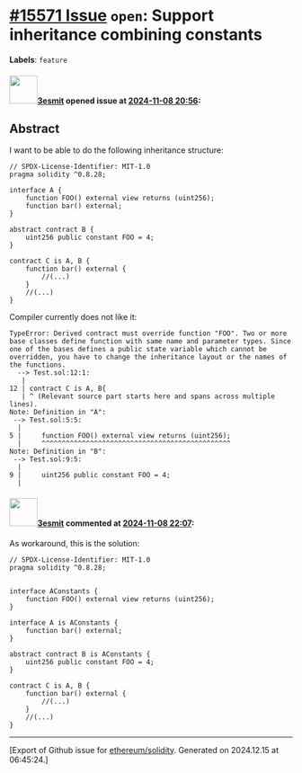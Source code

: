 # [\#15571 Issue](https://github.com/ethereum/solidity/issues/15571) `open`: Support inheritance combining constants
**Labels**: `feature`


#### <img src="https://avatars.githubusercontent.com/u/224810?u=9d4bdd31329b33f97dbee8e1e3e6f01fa1369d09&v=4" width="50">[3esmit](https://github.com/3esmit) opened issue at [2024-11-08 20:56](https://github.com/ethereum/solidity/issues/15571):

## Abstract

I want to be able to do the following inheritance structure:

```solidity
// SPDX-License-Identifier: MIT-1.0
pragma solidity ^0.8.28;

interface A {
    function FOO() external view returns (uint256);
    function bar() external;
}

abstract contract B { 
    uint256 public constant FOO = 4;
}

contract C is A, B {
    function bar() external {
        //(...)
    }
    //(...)
}
```

Compiler currently does not like it:

```
TypeError: Derived contract must override function "FOO". Two or more base classes define function with same name and parameter types. Since one of the bases defines a public state variable which cannot be overridden, you have to change the inheritance layout or the names of the functions.
  --> Test.sol:12:1:
   |
12 | contract C is A, B{
   | ^ (Relevant source part starts here and spans across multiple lines).
Note: Definition in "A": 
 --> Test.sol:5:5:
  |
5 |     function FOO() external view returns (uint256);
  |     ^^^^^^^^^^^^^^^^^^^^^^^^^^^^^^^^^^^^^^^^^^^^^^^
Note: Definition in "B": 
 --> Test.sol:9:5:
  |
9 |     uint256 public constant FOO = 4;
  |   
```

#### <img src="https://avatars.githubusercontent.com/u/224810?u=9d4bdd31329b33f97dbee8e1e3e6f01fa1369d09&v=4" width="50">[3esmit](https://github.com/3esmit) commented at [2024-11-08 22:07](https://github.com/ethereum/solidity/issues/15571#issuecomment-2465824273):

As workaround, this is the solution:


```solidity
// SPDX-License-Identifier: MIT-1.0
pragma solidity ^0.8.28;


interface AConstants {
    function FOO() external view returns (uint256);
}

interface A is AConstants {
    function bar() external;
}

abstract contract B is AConstants { 
    uint256 public constant FOO = 4;
}

contract C is A, B {
    function bar() external {
        //(...)
    }
    //(...)
}
```


-------------------------------------------------------------------------------



[Export of Github issue for [ethereum/solidity](https://github.com/ethereum/solidity). Generated on 2024.12.15 at 06:45:24.]
